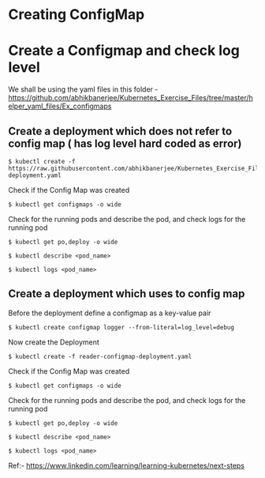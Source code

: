 # Creating ConfigMap


# Create a Configmap and check log level

We shall be using the yaml files in this folder - 
https://github.com/abhikbanerjee/Kubernetes_Exercise_Files/tree/master/helper_yaml_files/Ex_configmaps

## Create a deployment which does not refer to config map ( has log level hard coded as error)
```
$ kubectl create -f https://raw.githubusercontent.com/abhikbanerjee/Kubernetes_Exercise_Files/master/helper_yaml_files/Ex_configmaps/reader-deployment.yaml
```
Check if the Config Map was created
```
$ kubectl get configmaps -o wide
```
Check for the running pods and describe the pod, and check logs for the running pod

```
$ kubectl get po,deploy -o wide

$ kubectl describe <pod_name>

$ kubectl logs <pod_name>
```
## Create a deployment which uses to config map

Before the deployment define a configmap as a key-value pair
```
$ kubectl create configmap logger --from-literal=log_level=debug
```
Now create the Deployment
```
$ kubectl create -f reader-configmap-deployment.yaml
```
Check if the Config Map was created
```
$ kubectl get configmaps -o wide
```
Check for the running pods and describe the pod, and check logs for the running pod

```
$ kubectl get po,deploy -o wide

$ kubectl describe <pod_name>

$ kubectl logs <pod_name>
```


Ref:- https://www.linkedin.com/learning/learning-kubernetes/next-steps
